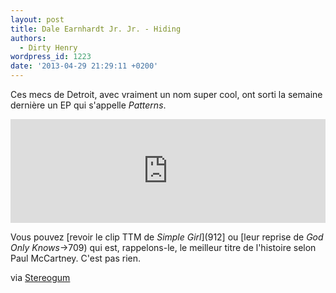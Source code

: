 ```yaml
---
layout: post
title: Dale Earnhardt Jr. Jr. - Hiding
authors:
  - Dirty Henry
wordpress_id: 1223
date: '2013-04-29 21:29:11 +0200'
---
```

Ces mecs de Detroit, avec vraiment un nom super cool, ont sorti la semaine dernière un EP qui s'appelle *Patterns*.

<iframe width="100%" height="166" scrolling="no" frameborder="no" src="https://w.soundcloud.com/player/?url=http%3A%2F%2Fapi.soundcloud.com%2Ftracks%2F87131673"></iframe>

Vous pouvez [revoir le clip TTM de *Simple Girl*](912] ou [leur reprise de *God Only Knows*->709) qui est, rappelons-le, le meilleur titre de l'histoire selon Paul McCartney. C'est pas rien.

via [Stereogum](http://stereogum.com/1318811/dale-earnhardt-jr-jr-hiding/news/)
